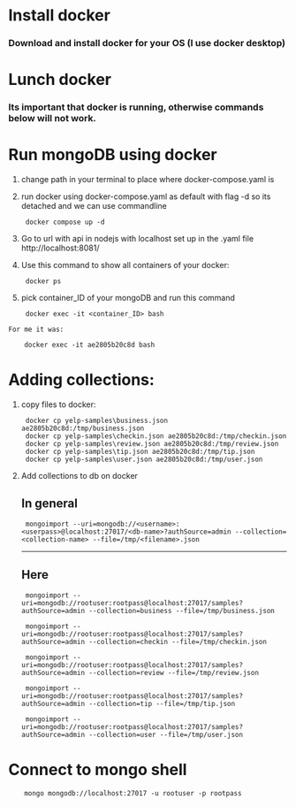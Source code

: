 # Install docker
### Download and install docker for your OS (I use docker desktop)

# Lunch docker
### Its important that docker is running, otherwise commands below will not work.

# Run mongoDB using docker

1. change path in your terminal to place where docker-compose.yaml is 

2. run docker using docker-compose.yaml as default with flag -d so its detached and we can use commandline

        docker compose up -d

3. Go to url with api in nodejs with localhost set up in the .yaml file
http://localhost:8081/

4. Use this command to show all containers of your docker:

        docker ps

5. pick container_ID of your mongoDB and run this command

        docker exec -it <container_ID> bash

`For me it was:`

        docker exec -it ae2805b20c8d bash

# Adding collections:

1. copy files to docker:

        docker cp yelp-samples\business.json ae2805b20c8d:/tmp/business.json
        docker cp yelp-samples\checkin.json ae2805b20c8d:/tmp/checkin.json
        docker cp yelp-samples\review.json ae2805b20c8d:/tmp/review.json
        docker cp yelp-samples\tip.json ae2805b20c8d:/tmp/tip.json
        docker cp yelp-samples\user.json ae2805b20c8d:/tmp/user.json

2. Add collections to db on docker

    ## In general
        mongoimport --uri=mongodb://<username>:<userpass>@localhost:27017/<db-name>?authSource=admin --collection=<collection-name> --file=/tmp/<filename>.json
    ---
    ## Here

        mongoimport --uri=mongodb://rootuser:rootpass@localhost:27017/samples?authSource=admin --collection=business --file=/tmp/business.json

        mongoimport --uri=mongodb://rootuser:rootpass@localhost:27017/samples?authSource=admin --collection=checkin --file=/tmp/checkin.json

        mongoimport --uri=mongodb://rootuser:rootpass@localhost:27017/samples?authSource=admin --collection=review --file=/tmp/review.json

        mongoimport --uri=mongodb://rootuser:rootpass@localhost:27017/samples?authSource=admin --collection=tip --file=/tmp/tip.json

        mongoimport --uri=mongodb://rootuser:rootpass@localhost:27017/samples?authSource=admin --collection=user --file=/tmp/user.json

# Connect to mongo shell

        mongo mongodb://localhost:27017 -u rootuser -p rootpass